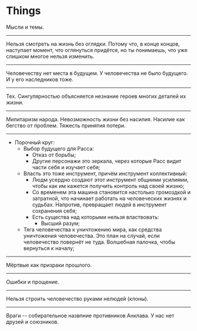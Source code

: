 # Things
Мысли и темы.

---

Нельзя смотреть на жизнь без оглядки.
Потому что, в конце концов, наступает момент, что оглянуться придётся,
но ты понимаешь, что уже слишком многое нельзя изменить.

---

Человечеству нет места в будущем.
У человечества не было будущего.
И у его наследников тоже.

---

Тех. Сингулярностью объясняется незнание героев многих деталей их жизни.

---

Милитаризм народа.
Невозможность жизни без насилия.
Насилие как бегство от проблем.
Тяжесть принятия потери.

---

   * Порочный круг:
      * Выбор будущего для Расса:
        * Отказ от борьбы;
        * Другие персонажи это зеркала,
          через которые Расс видит части себя и изучает себя;
      * Власть это тоже инструмент, причём инструмент коллективный:
         * Людм усердно создают этот инструмент общиими усилиями,
           чтобы как им кажется получить контроль над своей жизню;
         * Со временем эта машина становится настолько громоздкой
           и затратной, что начинает работать на человеческих
           жизнях и судьбах. Напротив, превращает людей в инструмент
           сохранения себя;
         * Есть существа над которыми нельзя властвовать:
            * Высший разум;
      * Тяга человечества к уничтожению мира,
        как средства уничтожения человечества. Это план на случай, если
        человечество повернёт не туда. Волшебная палочка, чтобы вернуться
        к началу;

---

Мёртвые как призраки прошлого.

---

Ошибки и прощение.

---

Нельзя строить человечество руками нелюдей (клоны).

---

Враги -- собирательное назвпние противников Анклава.
У нас нет друзей и союзников.


